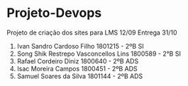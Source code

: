 # Projeto-Devops
Projeto de criação dos sites para LMS 12/09
Entrega 31/10
1. Ivan Sandro Cardoso Filho 1801215 - 2ºB SI
2. Song Shik Restrepo Vasconcellos Lins 1800589 - 2°B SI
3. Rafael Cordeiro Diniz 1800640 - 2ºB ADS 
4. Isac Moreira Campos 1800451 - 2ºB ADS
5. Samuel Soares da Silva 1801144 - 2ºB ADS 

  
  

